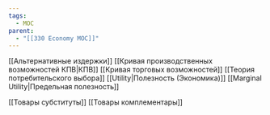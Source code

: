 ```yaml
---
tags:
  - MOC
parent:
  - "[[330 Economy MOC]]"
---
```



[[Альтернативные издержки]]
[[Кривая производственных возможностей КПВ|КПВ]]
	[[Кривая торговых возможностей]]
[[Теория потребительского выбора]]
[[Utility|Полезность (Экономика)]]
[[Marginal Utility|Предельная полезность]]

[[Товары субституты]]
[[Товары комплементары]]